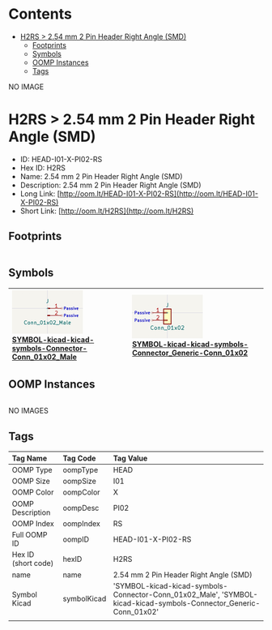 



Contents
========

* [H2RS > 2.54 mm 2 Pin Header Right Angle (SMD)](#h2rs--254-mm-2-pin-header-right-angle-smd)
	* [Footprints](#footprints)
	* [Symbols](#symbols)
	* [OOMP Instances](#oomp-instances)
	* [Tags](#tags)
  
NO IMAGE  
# H2RS > 2.54 mm 2 Pin Header Right Angle (SMD)

- ID: HEAD-I01-X-PI02-RS
- Hex ID: H2RS
- Name: 2.54 mm 2 Pin Header Right Angle (SMD)
- Description: 2.54 mm 2 Pin Header Right Angle (SMD)
- Long Link: [http://oom.lt/HEAD-I01-X-PI02-RS](http://oom.lt/HEAD-I01-X-PI02-RS)
- Short Link: [http://oom.lt/H2RS](http://oom.lt/H2RS)

## Footprints
  

||||
| :--- | :--- | :--- |

## Symbols
  

|[![](https://raw.githubusercontent.com/oomlout/oomlout_OOMP_eda_V2/main/SYMBOL/kicad/kicad-symbols/Connector/Conn_01x02_Male/image_140.png)<br>SYMBOL-kicad-kicad-symbols-Connector-Conn_01x02_Male](https://github.com/oomlout/oomlout_OOMP_eda_V2/tree/main/SYMBOL/kicad/kicad-symbols/Connector/Conn_01x02_Male/)|[![](https://raw.githubusercontent.com/oomlout/oomlout_OOMP_eda_V2/main/SYMBOL/kicad/kicad-symbols/Connector_Generic/Conn_01x02/image_140.png)<br>SYMBOL-kicad-kicad-symbols-Connector_Generic-Conn_01x02](https://github.com/oomlout/oomlout_OOMP_eda_V2/tree/main/SYMBOL/kicad/kicad-symbols/Connector_Generic/Conn_01x02/)||
| :--- | :--- | :--- |

## OOMP Instances
  

||||
| :--- | :--- | :--- |
  
NO IMAGES  
## Tags
  

|Tag Name|Tag Code|Tag Value|
| :--- | :--- | :--- |
|OOMP Type|oompType|HEAD|
|OOMP Size|oompSize|I01|
|OOMP Color|oompColor|X|
|OOMP Description|oompDesc|PI02|
|OOMP Index|oompIndex|RS|
|Full OOMP ID|oompID|HEAD-I01-X-PI02-RS|
|Hex ID (short code)|hexID|H2RS|
|name|name|2.54 mm 2 Pin Header Right Angle (SMD)|
|Symbol Kicad|symbolKicad|'SYMBOL-kicad-kicad-symbols-Connector-Conn_01x02_Male', 'SYMBOL-kicad-kicad-symbols-Connector_Generic-Conn_01x02'|
||||
